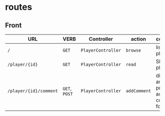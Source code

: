 # routes

## Front

| URL | VERB | Controller | action | comments |
|---|---|---|---|---|
| `/` | `GET` | `PlayerController` | `browse` | list all player |
| `/player/{id}` | `GET` | `PlayerController` | `read` | Show one player |
| `/player/{id}/comment` | `GET`, `POST` | `PlayerController` | `addComment` | display and process add comment form |
